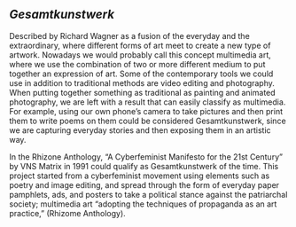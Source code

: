 ## *Gesamtkunstwerk*

Described by Richard Wagner as a fusion of the everyday and the extraordinary, where different forms of art meet to create a new type of artwork. Nowadays we would probably call this concept multimedia art, where we use the combination of two or more different medium to put together an expression of art. Some of the contemporary tools we could use in addition to traditional methods are video editing and photography. When putting together something as traditional as painting and animated photography, we are left with a result that can easily classify as multimedia. For example, using our own phone’s camera to take pictures and then print them to write poems on them could be considered Gesamtkunstwerk, since we are capturing everyday stories and then exposing them in an artistic way.

In the Rhizone Anthology, “A Cyberfeminist Manifesto for the 21st Century” by VNS Matrix in 1991 could qualify as Gesamtkunstwerk of the time. This project started from a cyberfeminist movement using elements such as poetry and image editing, and spread through the form of everyday paper pamphlets, ads, and posters to take a political stance against the patriarchal society; multimedia art “adopting the techniques of propaganda as an art practice,” (Rhizome Anthology).

<!-- 
```

h            h       e e e e e e       r r r r r r           e e e e e e
 h            h       e                 r           r         e
 h            h       e                 r           r         e
  h            h       e                 r        r            e
 h            h       e                 r      r              e
  h            h       e e e e e e       r   r                 e e e e e e
   h            H       E                 R                     E
  h            h       e                 r   r                 e
 h       h    h       e                 r     r               e
  h    h   h   h        e                 r       r             e
   h   h     h  h        e                 r         r           e
    h            h        e e e e e e       r           r         e e e e e e
```
-->

